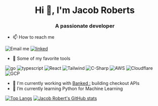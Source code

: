 <!--
**Jacob-Roberts/Jacob-Roberts** is a ✨ _special_ ✨ repository because its `README.md` (this file) appears on your GitHub profile.

Here are some ideas to get you started:

- 🔭 I’m currently working on ...
- 🌱 I’m currently learning ...
- 👯 I’m looking to collaborate on ...
- 🤔 I’m looking for help with ...
- 💬 Ask me about ...
- 📫 How to reach me: ...
- 😄 Pronouns: ...
- ⚡ Fun fact: ...
-->

<h1 align="center">Hi 👋, I'm Jacob Roberts</h1>
<h3 align="center">A passionate developer</h3>

- 📫 How to reach me

![Email me](https://img.shields.io/badge/Email%20Me-jroberts.g1ql8@simplelogin.com-blue?style=for-the-badge)
[![linked](https://img.shields.io/badge/LinkedIn-0077B5?style=for-the-badge&logo=linkedin&logoColor=white)](https://www.linkedin.com/in/robertsjake)

- 🧰 Some of my favorite tools

![go](https://img.shields.io/badge/Go-00ADD8?style=for-the-badge&logo=go&logoColor=white)
![typescript](https://img.shields.io/badge/TypeScript-007ACC?style=for-the-badge&logo=typescript&logoColor=white)
![React](https://img.shields.io/badge/React-20232A?style=for-the-badge&logo=react&logoColor=61DAFB)
![Tailwind](https://img.shields.io/badge/Tailwind_CSS-38B2AC?style=for-the-badge&logo=tailwind-css&logoColor=white)
![C-Sharp](https://img.shields.io/badge/C%23-239120?style=for-the-badge&logo=c-sharp&logoColor=white)
![AWS](https://img.shields.io/badge/Amazon_AWS-FF9900?style=for-the-badge&logo=amazonaws&logoColor=white)
![Cloudflare](https://img.shields.io/badge/Cloudflare-F38020?style=for-the-badge&logo=Cloudflare&logoColor=white)
![GCP](https://img.shields.io/badge/Google_Cloud-4285F4?style=for-the-badge&logo=google-cloud&logoColor=white)

- 🔭 I'm currently working with [Banked :](https://banked.com) building checkout APIs
- 🌱 I’m currently learning Python for Machine Learning


[![Top Langs](https://github-readme-stats-phi-three-43.vercel.app/api/top-langs/?username=Jacob-Roberts&hide=clojure)](https://github.com/Jacob-Roberts/github-readme-stats)
[![Jacob Robert's GitHub stats](https://github-readme-stats-phi-three-43.vercel.app/api?username=Jacob-Roberts)](https://github.com/Jacob-Roberts/github-readme-stats)

